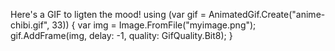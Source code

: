Here's a GIF to ligten the mood!
using (var gif = AnimatedGif.Create("anime-chibi.gif", 33))
{
    var img = Image.FromFile("myimage.png");
    gif.AddFrame(img, delay: -1, quality: GifQuality.Bit8);
}
<!--
**SkieBloo/SkieBloo** is a ✨ _special_ ✨ repository because its `README.md` (this file) appears on your GitHub profile.

Here are some ideas to get you started:

- 🔭 I’m currently working on ...
- 🌱 I’m currently learning ...
- 👯 I’m looking to collaborate on ...
- 🤔 I’m looking for help with ...
- 💬 Ask me about ...
- 📫 How to reach me: ...
- 😄 Pronouns: ...
- ⚡ Fun fact: ...
-->
